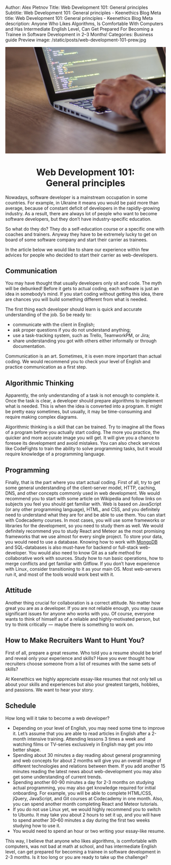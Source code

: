 Author: Alex Pletnov
Title: Web Development 101: General principles
Subtitle: Web Development 101: General principles - Keenethics Blog
Meta title: Web Development 101: General principles - Keenethics Blog
Meta description: Anyone Who Likes Algorithms, Is Comfortable With Computers and Has Intermediate English Level, Can Get Prepared For Becoming a Trainee in Software Development in 2–3 Months!
Categories: Business guide
Preview image: /static/posts/web-development-101-prew.jpg

![Web Development 101](/static/posts/web-development-101.jpg)

<h1 style="text-align: center;">Web Development 101: </br> General principles</h1>

Nowadays, software developer is a mainstream occupation in some countries. For example, in Ukraine it means you would be paid more than average, because of constant deficit of developers in the rapidly-growing industry. As a result, there are always lot of people who want to become software developers, but they don’t have industry-specific education.

So what do they do? They do a self-education course or a specific one with coaches and trainers. Anyway they have to be extremely lucky to get on board of some software company and start their carrier as trainees.

In the article below we would like to share our experience within few advices for people who decided to start their carrier as web-developers.

## Communication

You may have thought that usually developers only sit and code. The myth will be debunked! Before it gets to actual coding, each software is just an idea in somebody’s mind. If you start coding without getting this idea, there are chances you will build something different from what is needed. 

The first thing each developer should learn is quick and accurate understanding of the job. So be ready to:

- communicate with the client in English;
- ask proper questions if you do not understand anything;
- use a task-tracking system, such as Trello, TeamworkPM, or Jira;
- share understanding you got with others either informally or through documentation.

Communication is an art. Sometimes, it is even more important than actual coding. We would recommend you to check your level of English and practice communication as a first step.

## Algorithmic Thinking

Apparently, the only understanding of a task is not enough to complete it. Once the task is clear, a developer should prepare algorithms to implement what is needed. This is when the idea is converted into a program. It might be pretty easy sometimes, but usually, it may be time-consuming and require making complex diagrams.

Algorithmic thinking is a skill that can be trained. Try to imagine all the flows of a program before you actually start coding. The more you practice, the quicker and more accurate image you will get. It will give you a chance to foresee its development and avoid mistakes. You can also check services like CodeFights to train the ability to solve programming tasks, but it would require knowledge of a programming language.

## Programming

Finally, that is the part where you start actual coding. First of all, try to get some general understanding of the client-server model, HTTP, caching, DNS, and other concepts commonly used in web development. We would recommend you to start with some article on Wikipedia and follow links on subjects you feel you should get familiar with. Web is based on JavaScript (or any other programming language), HTML, and CSS, and you definitely need to understand what they are for and be able to use them. You can start with Codecademy courses. In most cases, you will use some frameworks or libraries for the development, so you need to study them as well. We would definitely recommend you to study React and Meteor as the most promising frameworks that we use almost for every single project. To store your data, you would need to use a database. Knowing how to work with [MongoDB](/tech-data-base-mongo) and SQL-databases is also must-have for backend or full-stack web-developer. You would also need to know Git as a safe method for collaborative work with sources. Study how to run basic operations, how to merge conflicts and get familiar with Gitflow. If you don’t have experience with Linux , consider transitioning to it as your main OS. Most web-servers run it, and most of the tools would work best with it.

## Attitude

Another thing crucial for collaboration is a correct attitude. No matter how great you are as a developer. If you are not reliable enough, you may cause significant issues for anyone who works with you. Of course, everyone wants to think of himself as of a reliable and highly-motivated person, but try to think critically  —  maybe there is something to work on.

## How to Make Recruiters Want to Hunt You?

First of all, prepare a great resume. Who told you a resume should be brief and reveal only your experience and skills? Have you ever thought how recruiters choose someone from a list of resumes with the same sets of skills? 

At Keenethics we highly appreciate essay-like resumes that not only tell us about your skills and experiences but also your greatest targets, hobbies, and passions. We want to hear your story.

## Schedule

How long will it take to become a web developer?

- Depending on your level of English, you may need some time to improve it. Let’s assume that you are able to read articles in English after a 2-month intensive training. Attending lessons 3 times a week and watching films or TV-series exclusively in English may get you into better shape.
- Spending about 30 minutes a day reading about general programming and web concepts for about 2 months will give you an overall image of different technologies and relations between them. If you add another 15 minutes reading the latest news about web-development you may also get some understanding of current trends.
- Spending another 60-90 minutes a day for 2-3 months on studying actual programming, you may also get knowledge required for initial onboarding. For example, you will be able to complete HTML/CSS, jQuery, JavaScript, and Git courses at Codecademy in one month. Also, you can spend another month completing React and Meteor tutorials.
- If you do not use Linux yet, we would highly recommend you to switch to Ubuntu. It may take you about 2 hours to set it up, and you will have to spend another 30–60 minutes a day during the first two weeks studying how to use it.
- You would need to spend an hour or two writing your essay-like resume.

This way, I believe that anyone who likes algorithms, is comfortable with computers, was not bad at math at school, and has intermediate English level, can get prepared for becoming a trainee in software development in 2-3 months. Is it too long or you are ready to take up the challenge?